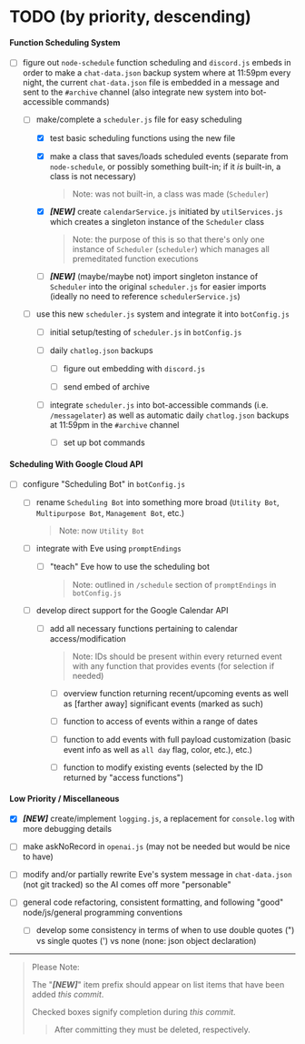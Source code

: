 # TODO (by priority, descending)


#### Function Scheduling System

- [ ] figure out `node-schedule` function scheduling and `discord.js` embeds in order to make a `chat-data.json` backup system where at 11:59pm every night, the current `chat-data.json` file is embedded in a message and sent to the `#archive` channel (also integrate new system into bot-accessible commands)

  - [ ] make/complete a `scheduler.js` file for easy scheduling

    - [x] test basic scheduling functions using the new file

    - [x] make a class that saves/loads scheduled events (separate from `node-schedule`, or possibly something built-in; if it *is* built-in, a class is not necessary)

      > Note: was not built-in, a class was made (`Scheduler`)

    - [x] ***[NEW]*** create `calendarService.js` initiated by `utilServices.js` which creates a singleton instance of the `Scheduler` class

      > Note: the purpose of this is so that there's only one instance of `Scheduler` (`scheduler`) which manages all premeditated function executions

    - [ ] ***[NEW]*** (maybe/maybe not) import singleton instance of `Scheduler` into the original `scheduler.js` for easier imports (ideally no need to reference `schedulerService.js`)

  - [ ] use this new `scheduler.js` system and integrate it into `botConfig.js`

    - [ ] initial setup/testing of `scheduler.js` in `botConfig.js`

    - [ ] daily `chatlog.json` backups

      - [ ] figure out embedding with `discord.js`

      - [ ] send embed of archive

    - [ ] integrate `scheduler.js` into bot-accessible commands (i.e. `/messagelater`) as well as automatic daily `chatlog.json` backups at 11:59pm in the `#archive` channel

      - [ ] set up bot commands


#### Scheduling With Google Cloud API

- [ ] configure "Scheduling Bot" in `botConfig.js`

  - [ ] rename `Scheduling Bot` into something more broad (`Utility Bot`, `Multipurpose Bot`, `Management Bot`, etc.)

    > Note: now `Utility Bot`

  - [ ] integrate with Eve using `promptEndings`

    - [ ] "teach" Eve how to use the scheduling bot

      > Note: outlined in `/schedule` section of `promptEndings` in `botConfig.js`

  - [ ] develop direct support for the Google Calendar API

    - [ ] add all necessary functions pertaining to calendar access/modification

      > Note: IDs should be present within every returned event with any function that provides events (for selection if needed)

      - [ ] overview function returning recent/upcoming events as well as [farther away] significant events (marked as such)

      - [ ] function to access of events within a range of dates

      - [ ] function to add events with full payload customization (basic event info as well as `all day` flag, color, etc.), etc.)

      - [ ] function to modify existing events (selected by the ID returned by "access functions")


#### Low Priority / Miscellaneous

- [x] ***[NEW]*** create/implement `logging.js`, a replacement for `console.log` with more debugging details

- [ ] make askNoRecord  in `openai.js` (may not be needed but would be nice to have)

- [ ] modify and/or partially rewrite Eve's system message in `chat-data.json` (not git tracked) so the AI comes off more "personable"

- [ ] general code refactoring, consistent formatting, and following "good" node/js/general programming conventions

  - [ ] develop some consistency in terms of when to use double quotes (") vs single quotes (') vs none (none: json object declaration)


***


> Please Note:
>
> The "***[NEW]***" item prefix should appear on list items that have been added *this commit*.
>
> Checked boxes signify completion during *this commit*.
>
> > After committing they must be deleted, respectively.

